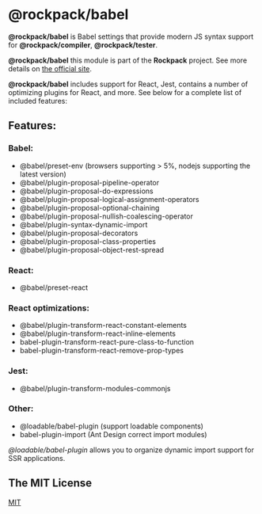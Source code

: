 # @rockpack/babel

**@rockpack/babel** is Babel settings that provide modern JS syntax support for **@rockpack/compiler**, **@rockpack/tester**.

**@rockpack/babel** this module is part of the **Rockpack** project. See more details on [the official site](https://www.rockpack.io/).

**@rockpack/babel** includes support for React, Jest, contains a number of optimizing plugins for React, and more. See below for a complete list of included features:

## Features:

### Babel:
- @babel/preset-env (browsers supporting > 5%, nodejs supporting the latest version)
- @babel/plugin-proposal-pipeline-operator
- @babel/plugin-proposal-do-expressions
- @babel/plugin-proposal-logical-assignment-operators
- @babel/plugin-proposal-optional-chaining
- @babel/plugin-proposal-nullish-coalescing-operator
- @babel/plugin-syntax-dynamic-import
- @babel/plugin-proposal-decorators
- @babel/plugin-proposal-class-properties
- @babel/plugin-proposal-object-rest-spread

### React:
- @babel/preset-react

### React optimizations:
- @babel/plugin-transform-react-constant-elements
- @babel/plugin-transform-react-inline-elements
- babel-plugin-transform-react-pure-class-to-function
- babel-plugin-transform-react-remove-prop-types

### Jest:
- @babel/plugin-transform-modules-commonjs

### Other:
- @loadable/babel-plugin (support loadable components)
- babel-plugin-import (Ant Design correct import modules)

*@loadable/babel-plugin* allows you to organize dynamic import support for SSR applications.

## The MIT License

<a href="https://github.com/AlexSergey/rockpack#the-mit-license" target="_blank">MIT</a>
